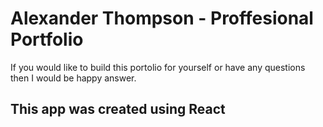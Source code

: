 # Alexander Thompson - Proffesional Portfolio

If you would like to build this portolio for yourself or have any questions then I would be happy answer. 

## This app was created using React